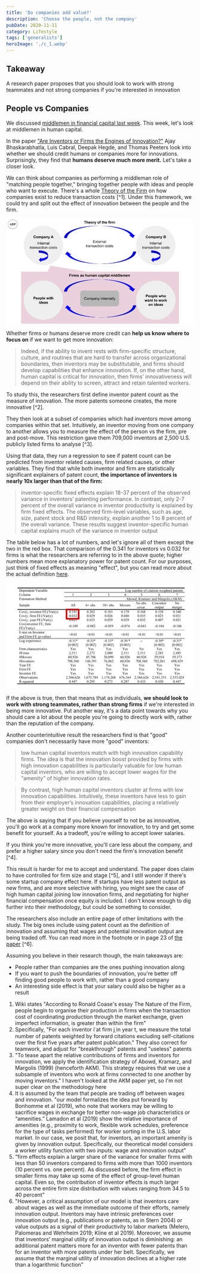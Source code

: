 ```yaml
---
title: 'Do companies add value?'
description: 'Choose the people, not the company'
pubDate: 2020-11-11
category: Lifestyle
tags: ['generalists']
heroImage: './c_1.webp'
---
```


## Takeaway

A research paper proposes that you should look to work with strong teammates and not strong companies if you're interested in innovation

## People vs Companies

We discussed [middlemen in financial capital last week](https://leonlins.com/writing/2020_11_04_ib/ 'ib'). This week, let's look at middlemen in human capital.

In the paper ["Are Inventors or Firms the Engines of Innovation?"](https://papers.ssrn.com/sol3/papers.cfm?abstract_id=3081933 'paper') Ajay Bhaskarabhatla, Luis Cabral, Deepak Hegde, and Thomas Peeters look into whether we should credit humans or companies more for innovations. Surprisingly, they find that **humans deserve much more merit.** Let's take a closer look.

We can think about companies as performing a middleman role of "matching people together," bringing together people with ideas and people who want to execute. There's a whole [Theory of the Firm](https://en.wikipedia.org/wiki/Theory_of_the_firm 'Theory') on how companies exist to reduce transaction costs [^1]. Under this framework, we could try and split out the effect of innovation between the people and the firm.

![post](./c_1.webp)

Whether firms or humans deserve more credit can **help us know where to focus on** if we want to get more innovation:

> Indeed, if the ability to invent rests with firm-specific structure, culture, and routines that are hard to transfer across organizational boundaries, then inventors may be substitutable, and firms should develop capabilities that enhance innovation. If, on the other hand, human capital is critical for innovation, then firms’ innovativeness will depend on their ability to screen, attract and retain talented workers.

To study this, the researchers first define inventor patent count as the measure of innovation. The more patents someone creates, the more innovative [^2].

They then look at a subset of companies which had inventors move among companies within that set. Intuitively, an inventor moving from one company to another allows you to measure the effect of the person vs the firm, pre and post-move. This restriction gave them 709,000 inventors at 2,500 U.S. publicly listed firms to analyse [^3].

Using that data, they run a regression to see if patent count can be predicted from inventor related causes, firm related causes, or other variables. They find that while both inventor and firm are statistically significant explainers of patent count, **the importance of inventors is nearly 10x larger than that of the firm:**

> inventor-specific fixed effects explain 18-37 percent of the observed variance in inventors’ patenting performance. In contrast, only 2-7 percent of the overall variance in inventor productivity is explained by firm fixed effects. The observed firm-level variables, such as age, size, patent stock and R&D intensity, explain another 1 to 8 percent of the overall variance. These results suggest inventor-specific human capital explains much of the variance in inventor output

The table below has a lot of numbers, and let's ignore all of them except the two in the red box. That comparison of the 0.341 for inventors vs 0.032 for firms is what the researchers are referring to in the above quote; higher numbers mean more explanatory power for patent count. For our purposes, just think of fixed effects as meaning "effect", but you can read more about the actual definition [here](http://www.jblumenstock.com/files/courses/econ174/FEModels.pdf 'fixed').

![post](./c_2.webp)

If the above is true, then that means that as individuals, **we should look to work with strong teammates, rather than strong firms** if we're interested in being more innovative. Put another way, it's a data point towards why you should care a lot about the people you're going to directly work with, rather than the reputation of the company.

Another counterintuitive result the researchers find is that "good" companies don't necessarily have more "good" inventors:

> low human capital inventors match with high innovation capability firms. The idea is that the innovation boost provided by firms with high innovation capabilities is particularly valuable for low human capital inventors, who are willing to accept lower wages for the “amenity” of higher innovation rates.

> By contrast, high human capital inventors cluster at firms with low innovation capabilities. Intuitively, these inventors have less to gain from their employer’s innovation capabilities, placing a relatively greater weight on their financial compensation

The above is saying that if you believe yourself to not be as innovative, you'll go work at a company more known for innovation, to try and get some benefit for yourself. As a tradeoff, you're willing to accept lower salaries.

If you think you're more innovative, you'll care less about the company, and prefer a higher salary since you don't need the firm's innovation benefit [^4].

This result is harder for me to accept and understand. The paper does claim to have controlled for firm size and stage [^5], and I still wonder if there's some startup company effect here. If startups have less patent output as new firms, and are more selective with hiring, you might see the case of high human capital joining low innovation firms, and negotiating for higher financial compensation once equity is included. I don't know enough to dig further into their methodology, but could be something to consider.

The researchers also include an entire page of other limitations with the study. The big ones include using patent count as the definition of innovation and assuming that wages and potential innovation output are being traded off. You can read more in the footnote or in page 23 of [the paper](https://papers.ssrn.com/sol3/papers.cfm?abstract_id=3081933 'paper') [^6].

Assuming you believe in their research though, the main takeaways are:

- People rather than companies are the ones pushing innovation along
- If you want to push the boundaries of innovation, you're better off finding good people to work with, rather than a good company
- An interesting side effect is that your salary could also be higher as a result

1. Wiki states "According to Ronald Coase's essay The Nature of the Firm, people begin to organise their production in firms when the transaction cost of coordinating production through the market exchange, given imperfect information, is greater than within the firm"
2. Specifically, "For each inventor ݅i at firm ݆j in year t, we measure the total number of patents weighted by forward citations excluding self-citations over the first five years after patent publication." They also correct for teamwork, and adjust for "breakthrough" patents and "useless" patents
3. "To tease apart the relative contributions of firms and inventors for innovation, we apply the identification strategy of Abowd, Kramarz, and Margolis (1999) (henceforth AKM). This strategy requires that we use a subsample of inventors who work at firms connected to one another by moving inventors." I haven't looked at the AKM paper yet, so I'm not super clear on the methodology here
4. It is assumed by the team that people are trading off between wages and innovation. "our model formalizes the idea put forward by Bonhomme et al (2019), who note that workers may be willing to sacrifice wages in exchange for better non-wage job characteristics or “amenities.” Lamadon et al (2019) show the relative importance of amenities (e.g., proximity to work, flexible work schedules, preference for the type of tasks performed) for worker sorting in the U.S. labor market. In our case, we posit that, for inventors, an important amenity is given by innovation output. Specifically, our theoretical model considers a worker utility function with two inputs: wage and innovation output"
5. "firm effects explain a larger share of the variance for smaller firms with less than 50 inventors compared to firms with more than 1000 inventors (10 percent vs. one percent). As discussed before, the firm effect in smaller firms may take up some of the effect of group-level human capital. Even so, the contribution of inventor effects is much larger across the entire firm size distribution with values ranging from 34.5 to 40 percent"
6. "However, a critical assumption of our model is that inventors care about wages as well as the immediate outcome of their efforts, namely innovation
   output. Inventors may have intrinsic preferences over innovation output (e.g., publications or patents, as in Stern 2004) or value outputs as a signal of their productivity to labor markets (Melero, Palomeras and Wehrheim 2019; Kline et al 2019). Moreover, we assume that inventors’ marginal utility of innovation output is diminishing: an additional patent matters more for an inventor with fewer patents than for an inventor with more patents under her belt. Specifically, we assume that the marginal utility of innovation declines at a higher rate than a logarithmic function"
